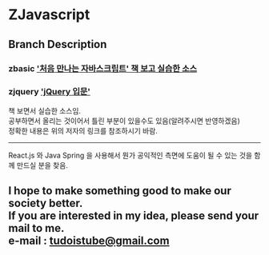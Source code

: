 ZJavascript
============

## Branch Description  

### zbasic ['처음 만나는 자바스크립트' 책 보고 실습한 소스](http://www.yes24.com/24/goods/36154711?scode=032&OzSrank=1 "a good basic book on javascript and jQuery" )  

### zjquery ['jQuery 입문'](http://www.yes24.com/24/goods/7865910?scode=032&OzSrank=5 "a good basic book on jQuery" )  

    
책 보면서 실습한 소스임.  
공부하면서 올리는 것이어서 틀린 부분이 있을수도 있음(알려주시면 반영하겠음)  
정확한 내용은 위의 저자의 링크를 참조하시기 바람.  

---
React.js 와 Java Spring 을 사용해서 뭔가 공익적인 측면에 도움이 될 수 있는 것을
함께 만드실 분을 찾음.

I hope to make something good to make our society better.  
If you are interested in my idea, please send your mail to me.  
e-mail : tudoistube@gmail.com
---
